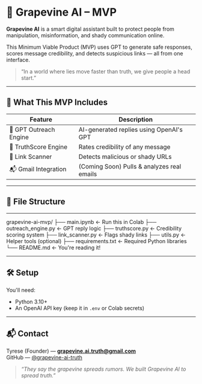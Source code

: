 # 🍇 Grapevine AI – MVP

**Grapevine AI** is a smart digital assistant built to protect people from manipulation, misinformation, and shady communication online.

This Minimum Viable Product (MVP) uses GPT to generate safe responses, scores message credibility, and detects suspicious links — all from one interface.

> “In a world where lies move faster than truth, we give people a head start.”

---

## 🚀 What This MVP Includes

| Feature              | Description |
|----------------------|-------------|
| 🤖 GPT Outreach Engine | AI-generated replies using OpenAI's GPT |
| 🧠 TruthScore Engine    | Rates credibility of any message |
| 🔗 Link Scanner         | Detects malicious or shady URLs |
| 📬 Gmail Integration   | (Coming Soon) Pulls & analyzes real emails |

---

## 🧪 File Structure

---

grapevine-ai-mvp/
├── main.ipynb ← Run this in Colab
├── outreach_engine.py ← GPT reply logic
├── truthscore.py ← Credibility scoring system
├── link_scanner.py ← Flags shady links
├── utils.py ← Helper tools (optional)
├── requirements.txt ← Required Python libraries
└── README.md ← You're reading it!

---

## 🛠️ Setup

You'll need:
- Python 3.10+
- An OpenAI API key (keep it in `.env` or Colab secrets)

---

## 📬 Contact

Tyrese (Founder) — **grapevine.ai.truth@gmail.com**  
GitHub — [@grapevine-ai-truth](https://github.com/grapevine-ai-truth)

> *“They say the grapevine spreads rumors. We built Grapevine AI to spread truth.”*
